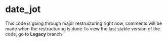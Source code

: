 # date_jot

This code is going through major restructuring right now, comments will be made when the restructuring is done
To view the last stable version of the code, go to **Legacy** branch
